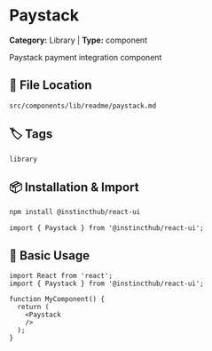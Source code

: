 # Paystack

**Category:** Library | **Type:** component

Paystack payment integration component

## 📁 File Location

`src/components/lib/readme/paystack.md`

## 🏷️ Tags

`library`

## 📦 Installation & Import

```bash
npm install @instincthub/react-ui
```

```tsx
import { Paystack } from '@instincthub/react-ui';
```

## 🚀 Basic Usage

```tsx
import React from 'react';
import { Paystack } from '@instincthub/react-ui';

function MyComponent() {
  return (
    <Paystack
    />
  );
}
```

